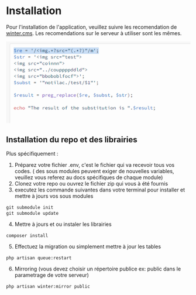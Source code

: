 # Installation
Pour l'installation de l'application, veuillez suivre les recomendation de [winter.cms](https://wintercms.com/docs/setup/installation). Les recomendations sur le serveur à utiliser sont les mêmes. 

![](../assets/docs_images/2022-01-19-11-59-55.png)

## Installation du repo et des librairies
Plus spécifiquement : 
1. Préparez votre fichier .env, c'est le fichier qui va recevoir tous vos codes. ( des sous modules peuvent exiger de nouvelles variables, veuillez vous referez au docs spécifiques de chaque module) 
1. Clonez votre repo ou ouvrez le fichier zip qui vous à été fournis
1. executez les commande suivantes dans votre terminal  pour installer et mettre à jours vos sous modules
```
git submodule init
git submodule update
```
4. Mettre à jours et ou instaler les librairies
```
composer install
```
5. Effectuez la migration ou simplement mettre à jour les tables
```
php artisan queue:restart
```
6. Mirroring (vous devez choisir un répertoire publice ex: public dans le parametrage de votre serveur)
```
php artisan winter:mirror public
```
